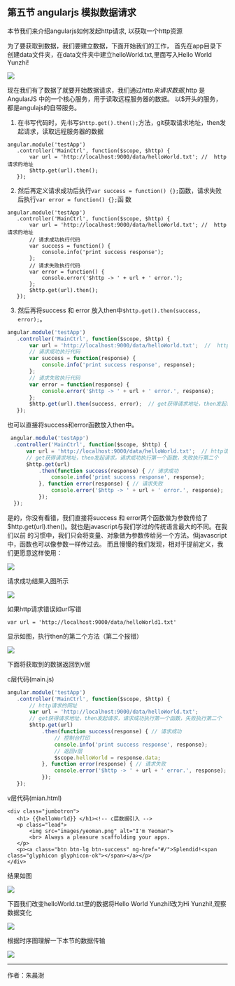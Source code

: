 
## 第五节 angularjs 模拟数据请求

本节我们来介绍angularjs如何发起http请求, 以获取一个http资源

为了要获取到数据，我们要建立数据，下面开始我们的工作，
首先在app目录下创建data文件夹，在data文件夹中建立helloWorld.txt,里面写入Hello World Yunzhi!

![](image/2017-10-24-09-49-58.png) 

现在我们有了数据了就要开始数据请求，我们通过$http来请求数据,$http 是 AngularJS 中的一个核心服务，用于读取远程服务器的数据。
以$开头的服务，都是angulajs的自带服务。

 1. 在书写代码时，先书写`$http.get().then();`方法，git获取请求地址，then发起请求，读取远程服务器的数据
 
 ```
 angular.module('testApp')
    .controller('MainCtrl', function($scope, $http) {
        var url = 'http://localhost:9000/data/helloWorld.txt'; //  http请求的地址
        $http.get(url).then();
    });
 ```
 
 2. 然后再定义请求成功后执行`var success = function() {};`函数，请求失败后执行`var error = function() {};`函 数
 
 ```
 angular.module('testApp')
    .controller('MainCtrl', function($scope, $http) {
        var url = 'http://localhost:9000/data/helloWorld.txt'; //  http请求的地址
        // 请求成功执行代码
        var success = function() {
            console.info('print success response');
        };
        // 请求失败执行代码
        var error = function() {
            console.error('$http -> ' + url + ' error.');
        };
        $http.get(url).then();
    });
 ```
 
 3. 然后再将success 和 error  放入then中`$http.get().then(success, error);`。
 
 ``` javascript
angular.module('testApp')
    .controller('MainCtrl', function($scope, $http) {
        var url = 'http://localhost:9000/data/helloWorld.txt';  //  http请求的地址
        // 请求成功执行代码
        var success = function(response) {
            console.info('print success response', response);
        };
        // 请求失败执行代码
        var error = function(response) {
            console.error('$http -> ' + url + ' error.', response);
        };
        $http.get(url).then(success, error);  // get获得请求地址，then发起请求，请求成功执行第一个函数，失败执行第二个
    });
  ```
  
 也可以直接将success和error函数放入then中。
  
  ```  javascript
   angular.module('testApp')
    .controller('MainCtrl', function($scope, $http) {
        var url = 'http://localhost:9000/data/helloWorld.txt';  // http请求的地址
        // get获得请求地址，then发起请求，请求成功执行第一个函数，失败执行第二个
        $http.get(url)
            .then(function success(response) { // 请求成功
                console.info('print success response', response);
            }, function error(response) { // 请求失败
                console.error('$http -> ' + url + ' error.', response);
            });
    });
```
  
  是的，你没有看错，我们直接将success 和 error两个函数做为参数传给了$http.get(url).then()。就也是javascript与我们学过的传统语言最大的不同。在我们以前 的习惯中，我们只会将变量、对象做为参数传给另一个方法。但javascript中，函数也可以像参数一样传过去。
而且慢慢的我们发现，相对于提前定义，我们更愿意这样使用：

![](image/20171026.gif) 
  
  请求成功结果入图所示
  
 ![](image/2017-10-24-19-38-15.png) 
 
 如果http请求错误如url写错
 
 `var url = 'http://localhost:9000/data/helloWorld1.txt'`
 
 显示如图，执行then的第二个方法（第二个报错）
 
 ![](image/2017-10-24-19-32-13.png) 
 
 下面将获取到的数据返回到v层
 
 c层代码(main.js)
 
 ```javascript
 angular.module('testApp')
    .controller('MainCtrl', function($scope, $http) {
        // http请求的网址
        var url = 'http://localhost:9000/data/helloWorld.txt';
        // get获得请求地址，then发起请求，请求成功执行第一个函数，失败执行第二个
        $http.get(url)
            .then(function success(response) { // 请求成功
                // 控制台打印
                console.info('print success response', response);
                // 返回v层
                $scope.helloWorld = response.data;
            }, function error(response) { // 请求失败
                console.error('$http -> ' + url + ' error.', response);
            });
    });
 ```
 
 v层代码(mian.html)
 
 ```angularjs
 <div class="jumbotron">
    <h1> {{helloWorld}} </h1><!-- c层数据引入 -->
    <p class="lead">
        <img src="images/yeoman.png" alt="I'm Yeoman">
        <br> Always a pleasure scaffolding your apps.
    </p>
    <p><a class="btn btn-lg btn-success" ng-href="#/">Splendid!<span class="glyphicon glyphicon-ok"></span></a></p>
</div>
 ```
 
 结果如图
 
 ![](image/2017-10-24-19-25.png) 
 
  下面我们改变helloWorld.txt里的数据将Hello World Yunzhi!改为Hi Yunzhi!,观察数据变化
  
   ![](image/2017-10-24-20-44-05.png) 
  
  根据时序图理解一下本节的数据传输
  
  ![](image/2017-10-24-20-18-28.png) 
  
  ---
  
  作者：朱晨澍